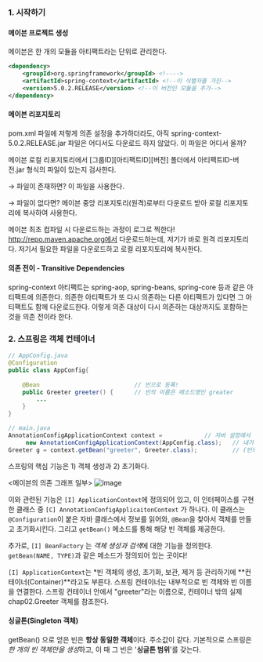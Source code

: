 ### 1. 시작하기
#### 메이븐 프로젝트 생성
메이븐은 한 개의 모듈을 아티팩트라는 단위로 관리한다.
```xml
<dependency>
	<groupId>org.springframework</groupId> <!---->
	<artifactId>spring-context</artifactId> <!--이 식별자를 가진-->
	<version>5.0.2.RELEASE</version> <!--이 버전인 모듈을 추가-->
</dependency>

```

#### 메이븐 리포지토리
pom.xml 파일에 저렇게 의존 설정을 추가하더라도, 아직 spring-context-5.0.2.RELEASE.jar 파일은 어디서도 다운로드 하지 않았다. 이 파일은 어디서 올까?

메이븐 로컬 리포지토리에서 [그룹ID]\[아티팩트ID]\[버전] 폴더에서 아티팩트ID-버전.jar 형식의 파일이 있는지 검사한다.

→ 파일이 존재하면? 이 파일을 사용한다.

→ 파일이 없다면? 메이븐 중앙 리포지토리(원격)로부터 다운로드 받아 로컬 리포지토리에 복사하여 사용한다.

메이븐 최초 컴파일 시 다운로드하는 과정이 로그로 찍한다! http://repo.maven.apache.org에서 다운로드하는데, 저기가 바로 원격 리포지토리다. 저기서 필요한 파일을 다운로드하고 로컬 리포지토리에 복사한다.


#### 의존 전이 - Transitive Dependencies

spring-context 아티팩트는 spring-aop, spring-beans, spring-core 등과 같은 아티팩트에 의존한다. 의존한 아티팩트가 또 다시 의존하는 다른 아티팩트가 있다면 그 아티팩트도 함께 다운로드한다. 이렇게 의존 대상이 다시 의존하는 대상까지도 포함하는 것을 의존 전이라 한다.


### 2. 스프링은 객체 컨테이너

```java
// AppConfig.java
@Configuration
public class AppConfig{
	
	@Bean							// 빈으로 등록!
	public Greeter greeter() {		// 빈의 이름은 메소드명인 greater
		...
	}
}
```

```java
// main.java
AnnotationConfigApplicationContext context =			// 자바 설정에서 정보를 읽어 빈 객체를 생성, 관리
	 new AnnotationConfigApplicationContext(AppConfig.class);	// 내가 작성한 Configuration 클래스를 파라미터로 전달
Greeter g = context.getBean("greeter", Greeter.class);			// (빈의 이름, 타입)으로 빈 객체를 리턴받는다.
```


스프링의 핵심 기능은 1) 객체 생성과 2) 초기화다.


<메이븐의 의존 그래프 일부>
![image](https://user-images.githubusercontent.com/50744222/150330328-7db25527-5dd1-4db4-a213-dc8530a11eff.png)


이와 관련된 기능은 `[I] ApplicationContext`에 정의되어 있고, 이 인터페이스를 구현한 클래스 중 `[C] AnnotationConfigApplicaitonContext` 가 하나다. 이 클래스는 `@Configuration`이 붙은 자바 클래스에서 정보를 읽어와, `@Bean`을 찾아서 객체를 만들고 초기화시킨다. 그리고 `getBean()` 메소드를 통해 해당 빈 객체를 제공한다.

추가로, `[I] BeanFactory` 는 *객체 생성과 검색*에 대한 기능을 정의한다. `getBean(NAME, TYPE)`과 같은 메소드가 정의되어 있는 곳이다!

`[I] ApplicationContext`는 *빈 객체의 생성, 초기화, 보관, 제거 등 관리하기에 **컨테이너(Container)**라고도 부른다. 스프링 컨테이너는 내부적으로 빈 객체와 빈 이름을 연결한다. 스프링 컨테이너 안에서 "greeter"라는 이름으로, 컨테이너 밖의 실제 chap02.Greeter 객체를 참조한다.


#### 싱글톤(Singleton 객체)

getBean() 으로 얻은 빈은 **항상 동일한 객체**이다. 주소값이 같다.
기본적으로 스프링은 *한 개의 빈 객체만을 생성*하고, 이 때 그 빈은 '**싱글톤 범위**'를 갖는다.